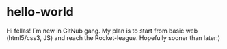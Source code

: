 # hello-world

Hi fellas!
I`m new in GitNub gang. My plan is to start from basic web (html5/css3, JS) and reach the Rocket-league. Hopefully sooner than later:)   
